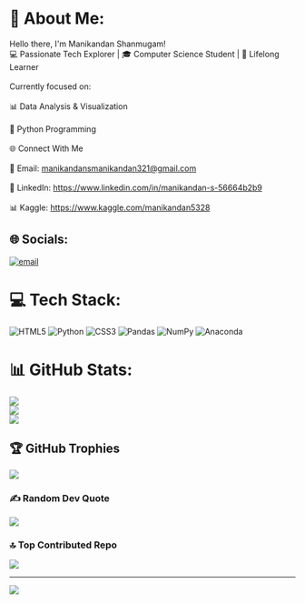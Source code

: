 # 💫 About Me:
 Hello there, I'm Manikandan Shanmugam!<br>💻 Passionate Tech Explorer | 🎓 Computer Science Student | 🧠 Lifelong Learner<br><br>Currently focused on:<br><br>📊 Data Analysis & Visualization<br><br>🐍 Python Programming<br><br>🌐 Connect With Me<br><br>📧 Email: manikandansmanikandan321@gmail.com<br><br>💼 LinkedIn: https://www.linkedin.com/in/manikandan-s-56664b2b9<br><br>📊 Kaggle: https://www.kaggle.com/manikandan5328


## 🌐 Socials:
[![email](https://img.shields.io/badge/Email-D14836?logo=gmail&logoColor=white)](mailto:manikandansmanikandan321@gmail.com) 

# 💻 Tech Stack:
![HTML5](https://img.shields.io/badge/html5-%23E34F26.svg?style=for-the-badge&logo=html5&logoColor=white) ![Python](https://img.shields.io/badge/python-3670A0?style=for-the-badge&logo=python&logoColor=ffdd54) ![CSS3](https://img.shields.io/badge/css3-%231572B6.svg?style=for-the-badge&logo=css3&logoColor=white) ![Pandas](https://img.shields.io/badge/pandas-%23150458.svg?style=for-the-badge&logo=pandas&logoColor=white) ![NumPy](https://img.shields.io/badge/numpy-%23013243.svg?style=for-the-badge&logo=numpy&logoColor=white) ![Anaconda](https://img.shields.io/badge/Anaconda-%2344A833.svg?style=for-the-badge&logo=anaconda&logoColor=white)
# 📊 GitHub Stats:
![](https://github-readme-stats.vercel.app/api?username=Manikandan-987&theme=merko&hide_border=false&include_all_commits=true&count_private=false)<br/>
![](https://nirzak-streak-stats.vercel.app/?user=Manikandan-987&theme=merko&hide_border=false)<br/>
![](https://github-readme-stats.vercel.app/api/top-langs/?username=Manikandan-987&theme=merko&hide_border=false&include_all_commits=true&count_private=false&layout=compact)

## 🏆 GitHub Trophies
![](https://github-profile-trophy.vercel.app/?username=Manikandan-987&theme=gruvbox_light&no-frame=false&no-bg=false&margin-w=4)

### ✍️ Random Dev Quote
![](https://quotes-github-readme.vercel.app/api?type=horizontal&theme=radical)

### 🔝 Top Contributed Repo
![](https://github-contributor-stats.vercel.app/api?username=Manikandan-987&limit=5&theme=dark&combine_all_yearly_contributions=true)

---
[![](https://visitcount.itsvg.in/api?id=Manikandan-987&icon=5&color=11)](https://visitcount.itsvg.in)

<!-- Proudly created with GPRM ( https://gprm.itsvg.in ) -->
